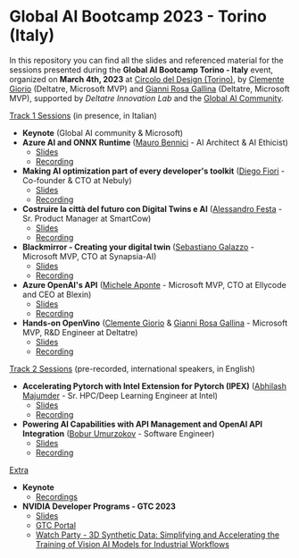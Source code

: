 # Global AI Bootcamp 2023 - Torino (Italy)

In this repository you can find all the slides and referenced material for the sessions presented during the **Global AI Bootcamp Torino - Italy** event, organized on **March 4th, 2023** at <a href="https://www.circolodeldesign.it/" target="_blank">Circolo del Design (Torino)</a>, by <a href="https://www.linkedin.com/in/clemente-giorio-03a61811/" target="_blank">Clemente Giorio</a> (Deltatre, Microsoft MVP)
and <a href="https://www.linkedin.com/in/gianni-rosa-gallina-b206a821/" target="_blank">Gianni Rosa Gallina</a> (Deltatre, Microsoft MVP), supported by *Deltatre Innovation Lab* and the <a href="https://globalai.community/bootcamp-2023/" target="_blank">Global AI Community</a>.

<u>Track 1 Sessions</u> (in presence, in Italian)

- **Keynote** (Global AI community & Microsoft)
- **Azure AI and ONNX Runtime** (<a href="https://www.linkedin.com/in/maurobennici/" target="_blank">Mauro Bennici</a> - AI Architect & AI Ethicist)
    - [Slides]()
    - [Recording]()
- **Making AI optimization part of every developer's toolkit** (<a href="https://www.linkedin.com/in/diego-fiori-/" target="_blank">Diego Fiori</a> - Co-founder & CTO at Nebuly)
    - [Slides]()
    - [Recording]()
- **Costruire la città del futuro con Digital Twins e AI** (<a href="https://www.linkedin.com/in/alefesta/" target="_blank">Alessandro Festa</a> - Sr. Product Manager at SmartCow)
    - [Slides](docs/Costruire%20la%20citt%C3%A0%20del%20futuro%20con%20Digital%20Twins%20e%20AI.pdf)
    - [Recording]()
- **Blackmirror - Creating your digital twin** (<a href="https://www.linkedin.com/in/sebastianogalazzo/" target="_blank">Sebastiano Galazzo</a> - Microsoft MVP, CTO at Synapsia-AI)
    - [Slides](docs/Blackmirror%20-%20Creating%20your%20digital%20twin.pdf)
    - [Recording]()
- **Azure OpenAI's API** (<a href="https://www.linkedin.com/in/apomic80/" target="_blank">Michele Aponte</a> - Microsoft MVP, CTO at Ellycode and CEO at Blexin)
    - [Slides]()
    - [Recording]()
- **Hands-on OpenVino** (<a href="https://www.linkedin.com/in/clemente-giorio-03a61811/" target="_blank">Clemente Giorio</a> & <a href="https://www.linkedin.com/in/gianni-rosa-gallina-b206a821/" target="_blank">Gianni Rosa Gallina</a> - Microsoft MVP, R&D Engineer at Deltatre)
    - [Slides]()
    - [Recording]()

<u>Track 2 Sessions</u> (pre-recorded, international speakers, in English)

- **Accelerating Pytorch with Intel Extension for Pytorch (IPEX)** (<a href="https://www.linkedin.com/in/abhilash-majumder-1aa7b9138/" target="_blank">Abhilash Majumder</a> - Sr. HPC/Deep Learning Engineer at Intel)
    - [Slides](docs/Accelerating%20Pytorch%20With%20IPEX.pdf)
    - [Recording]()
- **Powering AI Capabilities with API Management and OpenAI API Integration** (<a href="https://www.linkedin.com/in/boburumurzokov/" target="_blank">Bobur Umurzokov</a> - Software Engineer)
    - [Slides](docs/Powering%20AI%20Capabilities%20with%20Apache%20APISIX%20and%20OpenAI%20API.pdf)
    - [Recording]()

<u>Extra</u>

- **Keynote**
  - [Recordings](https://www.youtube.com/watch?v=D7_RN5Gc-RE)
- **NVIDIA Developer Programs - GTC 2023**
  - [Slides](docs/NVIDIA%20Developer%20Programs%20-%20GTC.pdf)
  - [GTC Portal](https://www.nvidia.com/gtc/?ncid=ref-dev-171762-Deltatre)
  - [Watch Party - 3D Synthetic Data: Simplifying and Accelerating the Training
of Vision AI Models for Industrial Workflows](https://www.nvidia.com/gtc/session-catalog/#/session/1675101400564001KYHO/?ncid=ref-dev-171762-Deltatre)
